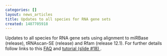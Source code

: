```yaml
---
categories: []
layout: news_articles
title: Updates to all species for RNA gene sets
created: 1487705918
---
```

Updates to all species for RNA gene sets using alignment to miRBase (release), tRNAscan-SE (release) and Rfam (release 12.1). For further details follow links to this <a href="/faqs/how-are-rna-genes-annotated">FAQ</a> and <a href="/tutorials/general-tutorials/annotation-genomes-vectorbase">tutorial (slide #18) </a>.
